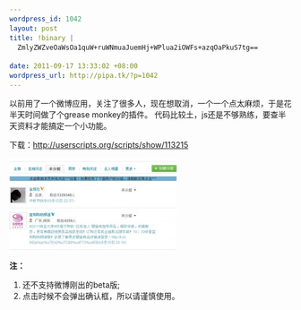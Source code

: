 ```yaml
--- 
wordpress_id: 1042
layout: post
title: !binary |
  ZmlyZWZveOaWsOa1quW+ruWNmuaJuemHj+WPlua2iOWFs+azqOaPkuS7tg==

date: 2011-09-17 13:33:02 +08:00
wordpress_url: http://pipa.tk/?p=1042
---
```

以前用了一个微博应用，关注了很多人，现在想取消，一个一个点太麻烦，于是花半天时间做了个grease monkey的插件。
代码比较土，js还是不够熟练，要查半天资料才能搞定一个小功能。

下载：<a href="http://userscripts.org/scripts/show/113215">http://userscripts.org/scripts/show/113215</a>

<a href="/assets/uploads/2011/09/weibohelper.jpg"><img src="/assets/uploads/2011/09/weibohelper-299x165.jpg" alt="weibohelper" title="weibohelper" width="299" height="165" class="alignnone size-medium wp-image-1043" /></a>

<strong>注：</strong>
1. 还不支持微博刚出的beta版;
2. 点击时候不会弹出确认框，所以请谨慎使用。
